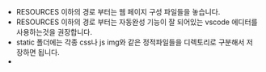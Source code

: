 - RESOURCES 이하의 경로 부터는 웹 페이지 구성 파일들을 놓습니다.
- RESOURCES 이하의 경로 부터는 자동완성 기능이 잘 되어있는 vscode 에디터를 사용하는것을 권장합니다.
- static 폴더에는 각종 css나 js img와 같은 정적파일들을 디렉토리로 구분해서 저장하면 됩니다.
- 